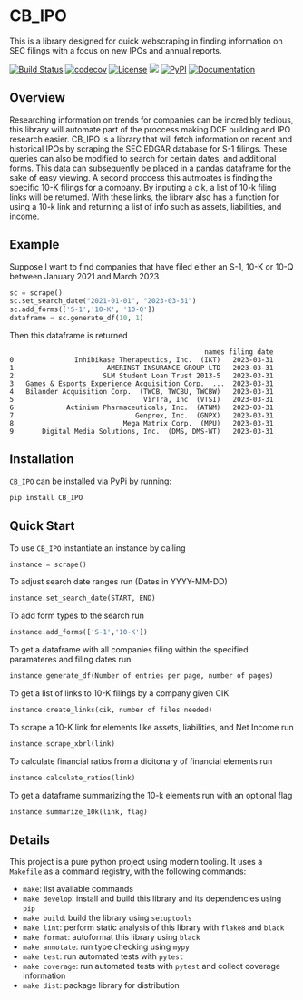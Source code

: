 # CB_IPO
This is a library designed for quick webscraping in finding information on SEC filings with a focus on new IPOs and annual reports.

[![Build Status](https://github.com/llw2128/CB_IPO/workflows/Build%20Status/badge.svg?branch=main)](https://github.com/llw2128/CB_IPO/actions?query=workflow%3A%22Build+Status%22)
[![codecov](https://codecov.io/gh/llw2128/CB_IPO/branch/main/graph/badge.svg)](https://codecov.io/gh/llw2128/CB_IPO)
[![License](https://img.shields.io/badge/License-Apache_2.0-green.svg)](https://opensource.org/licenses/Apache-2.0)  ![](https://img.shields.io/github/issues/llw2128/CB_IPO)
[![PyPI](https://img.shields.io/pypi/v/CB_IPO)](https://pypi.org/project/CB-IPO/)
[![Documentation](https://img.shields.io/badge/GitHub%20Pages-222222?style=for-the-badge&logo=GitHub%20Pages&logoColor=white)](https://llw2128.github.io/CB_IPO/)

## Overview
Researching information on trends for companies can be incredibly tedious, this library will automate part of the proccess making DCF building and IPO research easier. CB_IPO is a library that will fetch information on recent and historical IPOs by scraping the SEC EDGAR database for S-1 filings. These queries can also be modified to search for certain dates, and additional forms. This data can subsequently be placed in a pandas dataframe for the sake of easy viewing. A second proccess this autmoates is finding the specific 10-K filings for a company. By inputing a cik, a list of 10-k filing links will be returned. With these links, the library also has a function for using a 10-k link and returning a list of info such as assets, liabilities, and income.

## Example
Suppose I want to find companies that have filed either an S-1, 10-K or 10-Q between January 2021 and March 2023
```python
sc = scrape()
sc.set_search_date("2021-01-01", "2023-03-31")
sc.add_forms(['S-1','10-K', '10-Q'])
dataframe = sc.generate_df(10, 1)
```
Then this dataframe is returned
```
                                                names filing date
0               Inhibikase Therapeutics, Inc.  (IKT)   2023-03-31
1                       AMERINST INSURANCE GROUP LTD   2023-03-31
2                      SLM Student Loan Trust 2013-5   2023-03-31
3   Games & Esports Experience Acquisition Corp.  ...  2023-03-31
4   Bilander Acquisition Corp.  (TWCB, TWCBU, TWCBW)   2023-03-31
5                                VirTra, Inc  (VTSI)   2023-03-31
6             Actinium Pharmaceuticals, Inc.  (ATNM)   2023-03-31
7                              Genprex, Inc.  (GNPX)   2023-03-31
8                           Mega Matrix Corp.  (MPU)   2023-03-31
9       Digital Media Solutions, Inc.  (DMS, DMS-WT)   2023-03-31
```

## Installation
`CB_IPO` can be installed via PyPi by running:
```python
pip install CB_IPO
```

## Quick Start
To use `CB_IPO` instantiate an instance by calling 
```python
instance = scrape()
``` 

To adjust search date ranges run (Dates in YYYY-MM-DD)
```python
instance.set_search_date(START, END)
```

To add form types to the search run
```python
instance.add_forms(['S-1','10-K'])
```

To get a dataframe with all companies filing within the specified paramateres and filing dates run

```python
instance.generate_df(Number of entries per page, number of pages)
```

To get a list of links to 10-K filings by a company given CIK
```python
instance.create_links(cik, number of files needed)
```

To scrape a 10-K link for elements like assets, liabilities, and Net Income run
```python
instance.scrape_xbrl(link)
```

To calculate financial ratios from a dicitonary of financial elements run
```python
instance.calculate_ratios(link)
```

To get a dataframe summarizing the 10-k elements run with an optional flag
```python
instance.summarize_10k(link, flag)
```

## Details
This project is a pure python project using modern tooling. It uses a `Makefile` as a command registry, with the following commands:
- `make`: list available commands
- `make develop`: install and build this library and its dependencies using `pip`
- `make build`: build the library using `setuptools`
- `make lint`: perform static analysis of this library with `flake8` and `black`
- `make format`: autoformat this library using `black`
- `make annotate`: run type checking using `mypy`
- `make test`: run automated tests with `pytest`
- `make coverage`: run automated tests with `pytest` and collect coverage information
- `make dist`: package library for distribution
